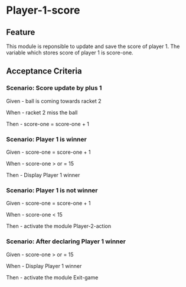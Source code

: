 # Player-1-score

## Feature

This module is reponsible to update and save the score of player 1.
The variable which stores score of player 1 is score-one.

## Acceptance Criteria

### Scenario: Score update by plus 1

  Given - ball is coming towards racket 2

  When - racket 2 miss the ball

  Then - score-one = score-one + 1

### Scenario: Player 1 is winner

  Given - score-one = score-one + 1

  When - score-one > or = 15

  Then - Display Player 1 winner
  
### Scenario: Player 1 is not winner

  Given - score-one = score-one + 1

  When - score-one < 15

  Then - activate the module Player-2-action
  
### Scenario: After declaring Player 1 winner

  Given - score-one > or = 15

  When - Display Player 1 winner

  Then - activate the module Exit-game
